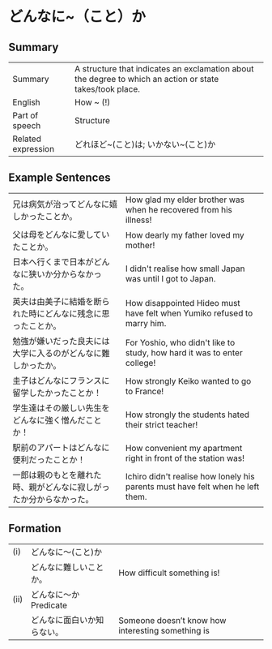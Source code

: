 # どんなに~（こと）か

## Summary

<table><tr>   <td>Summary</td>   <td>A structure that indicates an exclamation about the degree to which an action or state takes/took place.</td></tr><tr>   <td>English</td>   <td>How ~ (!)</td></tr><tr>   <td>Part of speech</td>   <td>Structure</td></tr><tr>   <td>Related expression</td>   <td>どれほど~(こと)は; いかない~(こと)か</td></tr></table>

## Example Sentences

<table><tr>   <td>兄は病気が治ってどんなに嬉しかったことか。</td>   <td>How glad my elder brother was when he recovered from his illness!</td></tr><tr>   <td>父は母をどんなに愛していたことか。</td>   <td>How dearly my father loved my mother!</td></tr><tr>   <td>日本へ行くまで日本がどんなに狭いか分からなかった。</td>   <td>I didn't realise how small Japan was until I got to Japan.</td></tr><tr>   <td>英夫は由美子に結婚を断られた時にどんなに残念に思ったことか。</td>   <td>How disappointed Hideo must have felt when Yumiko refused to marry him.</td></tr><tr>   <td>勉強が嫌いだった良夫には大学に入るのがどんなに難しかったか。</td>   <td>For Yoshio, who didn't like to study, how hard it was to enter college!</td></tr><tr>   <td>圭子はどんなにフランスに留学したかったことか！</td>   <td>How strongly Keiko wanted to go to France!</td></tr><tr>   <td>学生達はその厳しい先生をどんなに強く憎んだことか！</td>   <td>How strongly the students hated their strict teacher!</td></tr><tr>   <td>駅前のアパートはどんなに便利だったことか！</td>   <td>How convenient my apartment right in front of the station was!</td></tr><tr>   <td>一郎は親のもとを離れた時、親がどんなに寂しがったか分からなかった。</td>   <td>Ichiro didn't realise how lonely his parents must have felt when he left them.</td></tr></table>

## Formation

<table class="table"> <tbody><tr class="tr head"> <td class="td"><span class="numbers">(i)</span>  </td> <td class="td"><span class="concept">どんなに</span><span>～</span><span>(<span class="concept">こと</span>)<span class="concept">か</span></span></td> <td class="td"><span>&nbsp;</span></td> </tr> <tr class="tr"> <td class="td"><span>&nbsp;</span></td> <td class="td"><span class="concept">どんなに</span><span>難しい<span class="concept">ことか</span>。</span> </td> <td class="td"><span>How difficult something is!</span></td> </tr> <tr class="tr head"> <td class="td"><span class="numbers">(ii)</span>  </td> <td class="td"><span class="concept">どんなに</span><span>～</span><span class="concept">か</span><span> Predicate</span></td> <td class="td"><span>&nbsp;</span></td> </tr> <tr class="tr"> <td class="td"><span>&nbsp;</span></td> <td class="td"><span class="concept">どんなに</span><span>面白い<span class="concept">か</span>知らない。</span> </td> <td class="td"><span>Someone doesn’t know how    interesting something is</span></td> </tr> </tbody></table>

